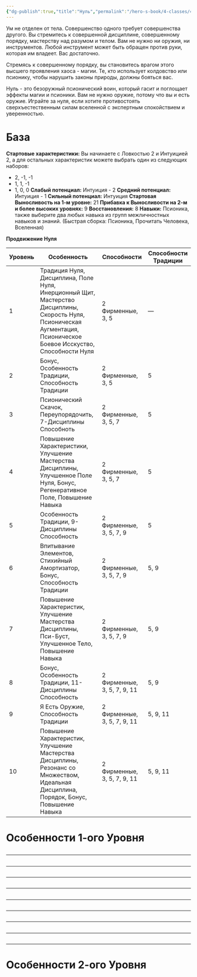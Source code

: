 ```yaml
---
{"dg-publish":true,"title":"Нуль","permalink":"/hero-s-book/4-classes/4-1-null/","dgPassFrontmatter":true}
---
```


Ум не отделен от тела. Совершенство одного требует совершенства другого. Вы стремитесь к совершенной дисциплине, совершенному порядку, мастерству над разумом и телом. Вам не нужно ни оружия, ни инструментов. Любой инструмент может быть обращен против руки, которая им владеет. Вас достаточно.

Стремясь к совершенному порядку, вы становитесь врагом этого высшего проявления хаоса - магии. Те, кто использует колдовство или псионику, чтобы нарушить законы природы, должны бояться вас. 

Нуль - это безоружный псионический воин, который гасит и поглощает эффекты магии и псионики. Вам не нужно оружие, потому что вы и есть оружие. Играйте за нуля, если хотите противостоять сверхъестественным силам вселенной с экспертным спокойствием и уверенностью.
# База
**Стартовые характеристики:** Вы начинаете с Ловкостью 2 и Интуицией 2, а для остальных характеристик можете выбрать один из следующих наборов: 
- 2, -1, -1 
- 1, 1, -1
- 1, 0, 0
**Слабый потенциал:** Интуиция - 2
**Средний потенциал:** Интуиция - 1
**Сильный потенциал:** Интуиция
**Стартовая Выносливость на 1-м уровне:** 21
**Прибавка к Выносливости на 2-м и более высоких уровнях:** 9
**Восстановления:** 8
**Навыки:** Псионика, также выберите два любых навыка из групп межличностных навыков и знаний. (Быстрая сборка: Псионика, Прочитать Человека, Вселенная)

**Продвижение Нуля**

| Уровень | Особенность                                                                                                                                                                    | Способности                 | Способности Традиции |
| ------- | ------------------------------------------------------------------------------------------------------------------------------------------------------------------------------ | --------------------------- | -------------------- |
| 1       | Традиция Нуля, Дисциплина, Поле Нуля, Инерционный Щит, <br>Мастерство Дисциплины, Скорость Нуля, Псионическая Аугментация, <br>Псионическое Боевое Исскуство, Способности Нуля | 2 Фирменные, 3, 5           | —                    |
| 2       | Бонус, Особенность Традиции, Способность Традиции                                                                                                                              | 2 Фирменные, 3, 5           | 5                    |
| 3       | Псионический Скачок, Переупорядочить, 7-Дисциплины Способноть                                                                                                                  | 2 Фирменные, 3, 5, 7        | 5                    |
| 4       | Повышение Характеристики, Улучшение Мастерства Дисциплины, <br>Улучшенное Поле Нуля, Бонус, Регенеративное Поле, Повышение Навыка                                              | 2 Фирменные, 3, 5, 7        | 5                    |
| 5       | Особенность Традиции, 9-Дисциплины Способность                                                                                                                                 | 2 Фирменные, 3, 5, 7, 9     | 5                    |
| 6       | Впитывание Элементов, Стихийный Амортизатор, Бонус, Способность <br>Традиции                                                                                                   | 2 Фирменные, 3, 5, 7, 9     | 5, 9                 |
| 7       | Повышение Характеристик, Улучшение Мастерства Дисциплины, <br>Пси-Буст, Улучшенное Тело, Повышение Навыка                                                                      | 2 Фирменные, 3, 5, 7, 9     | 5, 9                 |
| 8       | Бонус, Особенность Традиции, 11-Дисциплины Способность                                                                                                                         | 2 Фирменные, 3, 5, 7, 9, 11 | 5, 9                 |
| 9       | Я Есть Оружие, Способность Традиции                                                                                                                                            | 2 Фирменные, 3, 5, 7, 9, 11 | 5, 9, 11             |
| 10      | Повышение Характеристик, Улучшение Мастерства Дисциплины, <br>Резонанс со Множеством, Идеальная Дисциплина, Порядок, Бонус,<br>Повышение Навыка                                | 2 Фирменные, 3, 5, 7, 9, 11 | 5, 9, 11             |

# Особенности 1-ого Уровня
##
---
##
---
###
###
##
---
##
---
##
---
###
###
###
##
---
##
---
###
###
###
##
---
##
---
###
###
####
####

# Особенности 2-ого Уровня